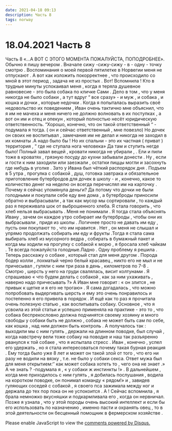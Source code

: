 ```yaml
---
date: 2021-04-18 09:13
description: Часть 8
tags: norway
---
```

# 18.04.2021 Часть 8

Часть 8 «...А ВОТ С ЭТОГО МОМЕНТА ПОЖАЛУЙСТА, ПОПОДРОБНЕЕ».             Обычно я пишу вечером . Вначале сижу -сижу-сижу - в - одну - точку смотрю .  Воспоминания о моей первой пятилетке в Норвегии меня не отпускают . А вот как изложить   покорректнее , что происходило со мной  в этот период , задача не из простых . Вот! Вспомнила !  Кто в трудные минуты успокаивал меня , когда я теряла душевное равновесие - это  была собака по кличке Сами .  Дело в том , что у меня никогда не было собаки , а  тут вдруг  “ все сразу» - и муж , и собака , и кошка и дочки , которые  недочки . Когда я попыталась выразить своё недовольство их поведением , Иван очень тактично мне объяснил, что я им  не мачеха  и меня ничего не должно волновать в их поступках , а вот он им и отец  и опекун , который  полностью несёт юридическую ответственность. “Хорошо, конечно, что он такой ответственный “ - подумала я тогда.  ( он и сейчас ответственный , мне повезло)  Но дочек он своих не воспитывал , замечания им не делал и никогда не заходил в их комнаты .А надо было бы !  Но их спальни - это их частная  ( приват ) территория , “ где не ступала нога человека»  Да там и ступить негде было!  Полный завал вещей  ,  кровати никогда не убирали , . Ели и пили тоже в кроватях , грязную посуду до кухни  забывали донести . Ну , если и гости к ним заходили или заезжали , остатки пиццы могли и засохнуть  где нибудь в уголке .  Зато  у Ивана был чёткий распорядок дня . Подъем в 5 утра , прогулка с собакой , душ,  готовка  завтрака и обязательное приготовление бутербродов  для дочек  в школу -   и , конечно, какое то количество денег на неделю он всегда перечислял им на карточку  .  Почему я сейчас упомянула деньги? Да потому что дочки не были голодными и покупали себе еду вне дома , а бутерброды приносили обратно и выбрасывали , а так как мусор мы сортировали , то каждый раз я переживала шок от выброшенного хлеба. Я стала говорить , что хлеб нельзя выбрасывать . Меня не понимали . Я тогда стала объяснять Ивану , зачем он каждое утро собирает им бутерброды , чтобы они их выбрасывали  , придя из школы . Логичнее просто не давать им еду , пусть они покупают  то , что им нравится .  Нет , он меня не слышал и упрямо продолжать собирать им еду и фрукты .Тогда я стала сама выбирать хлеб из мусорного ведра , собирать в бумажный пакет  и когда мы ходили на прогулку с собакой к морю , я бросала хлеб чайкам . Те всегда пожалуйста голодные.Ладно . Одну проблему я решила . Теперь расскажу о собаке , который стал для меня другом . Порода бодер колли , лохматый черно белый красавец , никто его не мыл и не причесывал , гуляли с ним три раза в день , километров по 7-8 . Смотрю , шерсть у него на груди свалялась, висит колтунами . Я спрашиваю « что будем делать с собакой , как за ним ухаживать , наверно надо причесывать ?» А Иван мне говорит : « он злится , не привык к щетке и я его не трогаю»  . Я сама догадалась , что можно попробовать выдергивать шерсть и ему это очень понравилось и постепенно я его привела в порядок .  И ещё  как то раз я прочитала очень полезную статью , как воспитывать собаку. Основное , что я усвоила из этой статьи и успешно применяла на практике - это то , что собака беспрекословно должна подчинятся  своему хозяину и много свободы у собаки быть не должно , собака не может быть сам по себе, как кошка , над ним должен быть контроль . А получалось так : выходили мы с ним гулять , держали на длинном поводке, был случай , когда навстречу вели тоже собаку на поводке и наш так разъяренно рванулся к той собаке , что я испытала стресс . Иван , конечно , успел его удержать , но я стала интересоваться почему такая бурная реакция . Ему тогда было уже 8 лет и может он такой злой от того , что его ни разу не водили на вязку  , т.е. не было у собаки секса.  Ответ мужа был для меня открытием:‘’ как может собака хотеть то , чего она не знает .»  А че  знать ? -подумала я , « у собаки ж инстинкты !» . В дальнейшем , когда мне приходилось с ним гулять , я добилась послушания , водила на коротком поводке, он понимал команду « рядом!» и , завидев гуляющих соседей с собакой , я своего пса зажимала между ног и держала до тех пор пока он не успокоится . А ! Сейчас вспомнила , я брала немножко вкусняшки и подкармливала его , когда он нервничал. Позже я узнала , что у этой породы очень высокий интеллект и если бы его использовать по назначению , именно пасти и охранять овец , то в этой деятельности он бесценный помощник в фермерском хозяйстве . 


<div id="disqus_thread"></div>
<script>
    /**
    *  RECOMMENDED CONFIGURATION VARIABLES: EDIT AND UNCOMMENT THE SECTION BELOW TO INSERT DYNAMIC VALUES FROM YOUR PLATFORM OR CMS.
    *  LEARN WHY DEFINING THESE VARIABLES IS IMPORTANT: https://disqus.com/admin/universalcode/#configuration-variables    */
    /*
    var disqus_config = function () {
    this.page.url = PAGE_URL;  // Replace PAGE_URL with your page's canonical URL variable
    this.page.identifier = PAGE_IDENTIFIER; // Replace PAGE_IDENTIFIER with your page's unique identifier variable
    };
    */
    (function() { // DON'T EDIT BELOW THIS LINE
    var d = document, s = d.createElement('script');
    s.src = 'https://irina-blog-1.disqus.com/embed.js';
    s.setAttribute('data-timestamp', +new Date());
    (d.head || d.body).appendChild(s);
    })();
</script>
<noscript>Please enable JavaScript to view the <a href="https://disqus.com/?ref_noscript">comments powered by Disqus.</a></noscript>
